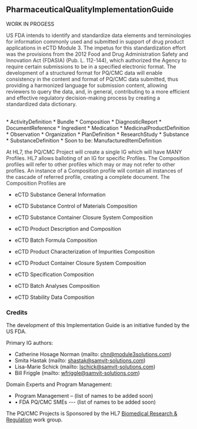## PharmaceuticalQualityImplementationGuide

WORK IN PROGESS

<span style="color:  #333333;;">US FDA intends to identify and standardize data elements and terminologies for information commonly used and submitted in support of drug product applications in eCTD Module 3. The impetus for this standardization effort was the provisions from the 2012 Food and Drug Administration Safety and Innovation Act (FDASIA) (Pub. L. 112-144), which authorized the Agency to require certain submissions to be in a specified electronic format. The development of a structured format for PQ/CMC data will enable consistency in the content and format of PQ/CMC data submitted, thus providing a harmonized language for submission content, allowing reviewers to query the data, and, in general, contributing to a more efficient and effective regulatory decision-making process by creating a standardized data dictionary.</span>

<br>
* ActivityDefinition
* Bundle
* Composition
* DiagnosticReport
* DocumentReference
* Ingredient
* Medication
* MedicinalProductDefinition
* Observation
* Organization
* PlanDefinition
* ResearchStudy
* Substance
* SubstanceDefinition
* Soon to be: ManufacturedItemDefinition

<span style="color:  #333333;;">At HL7, the PQ/CMC Project will create a single IG which will have MANY Profiles. HL7 allows balloting of an IG for specific Profiles. The Composition profiles will refer to other profiles which may or may not refer to other profiles.  An instance of a Composition profile will contain all instances of the cascade of referred profile, creating a complete document.  The Composition Profiles are </span>
<br>

* eCTD Substance General Information
* eCTD Substance Control of Materials Composition
* eCTD Substance Container Closure System Composition

* eCTD Product Description and Composition
* eCTD Batch Formula Composition
* eCTD Product Characterization of Impurities Composition
* eCTD Product Container Closure System Composition

* eCTD Specification Composition
* eCTD Batch Analyses Composition
* eCTD Stability Data Composition


### Credits

The development of this Implementation Guide is an initiative funded by the US FDA.

Primary IG authors:

* Catherine Hosage Norman (mailto: chn@module3solutions.com)
* Smita Hastak (mailto: shastak@samvit-solutions.com)
* Lisa-Marie Schick (mailto: lschick@samvit-solutions.com)  
* Bill Friggle (mailto: wfriggle@samvit-solutions.com)

Domain Experts and Program Management:

* Program Management – (list of names to be added soon)
* •	FDA PQ/CMC SMEs --- (list of names to be added soon)

The PQ/CMC Projects is Sponsored by the HL7 [Biomedical Research & Regulation](https://confluence.hl7.org/display/BRR/Biomedical+Research+and+Regulation) work group.

